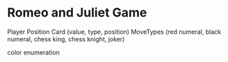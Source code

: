 # Romeo and Juliet Game

Player 
Position
Card (value, type, position)
MoveTypes (red numeral, black numeral, chess king, chess knight, joker)

color enumeration
